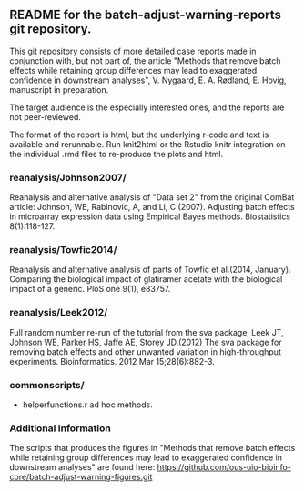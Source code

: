 
README for the batch-adjust-warning-reports git repository.
----------------------


This git repository consists of more detailed case reports made in conjunction with, but
not part of, the article "Methods that remove batch effects while retaining group
differences may lead to exaggerated confidence in downstream analyses", V. Nygaard, E. A.
Rødland, E. Hovig, manuscript in preparation.

The target audience is the especially interested ones, and the reports are not peer-reviewed.

The format of the report is html, but the underlying r-code and text is available and
rerunnable. Run knit2html or the Rstudio knitr integration on the individual .rmd files to re-produce the plots and html.


### reanalysis/Johnson2007/

Reanalysis and alternative analysis of "Data set 2" from the original ComBat article:
Johnson, WE, Rabinovic, A, and Li, C (2007). Adjusting batch effects in microarray
expression data using Empirical Bayes methods. Biostatistics 8(1):118-127.

### reanalysis/Towfic2014/

Reanalysis and alternative analysis of parts of Towfic et al.(2014, January). Comparing
the biological impact of glatiramer acetate with the biological impact of a generic. PloS
one 9(1), e83757.

### reanalysis/Leek2012/

Full random number re-run of the tutorial from the sva package, Leek JT,
Johnson WE, Parker HS, Jaffe AE, Storey JD.(2012) The sva package for removing batch
effects and other unwanted variation in high-throughput experiments. Bioinformatics. 2012
Mar 15;28(6):882-3.

### commonscripts/

- helperfunctions.r  ad hoc methods.

### Additional information

The scripts that produces the figures in "Methods that remove batch effects while retaining group
differences may lead to exaggerated confidence in downstream analyses" are found here:
https://github.com/ous-uio-bioinfo-core/batch-adjust-warning-figures.git
